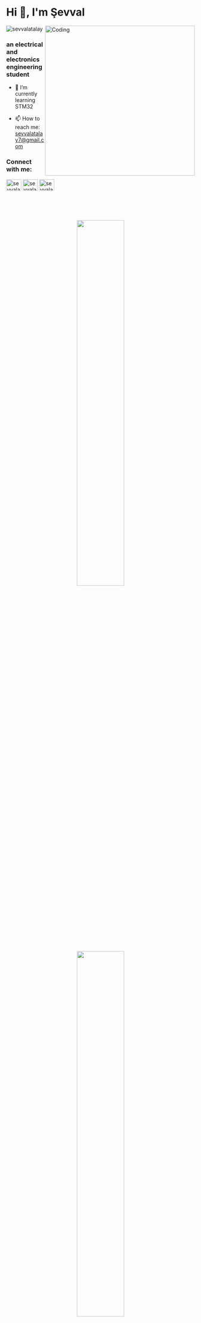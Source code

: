 <h1>Hi 👋, I'm Şevval</h1>


<p align="left"><img src="https://komarev.com/ghpvc/?username=sevvalatalay&label=Profile%20views&color=blue&style=flat-square"
    alt="sevvalatalay"/> 
    <img align="right" alt="Coding" width="400" src="https://camo.githubusercontent.com/0f2df9c6430300192232520a10bc3f09066cee3c6f1205da8490ac2b1d69d9e5/68747470733a2f2f6d69722d73332d63646e2d63662e626568616e63652e6e65742f70726f6a6563745f6d6f64756c65732f646973702f3630313031343131363737303437352e363036386265666634363430612e676966">

<h3> an electrical and electronics engineering student </h2>

    
- 🌱 I’m currently learning STM32

- 📫 How to reach me: sevvalatalay7@gmail.com


<h3 align="left">Connect with me:</h3>
<p align="left">
   
<a href="https://twitter.com/sevvalatalay7" target="blank"><img align="center" src="https://raw.githubusercontent.com/rahuldkjain/github-profile-readme-generator/master/src/images/icons/Social/twitter.svg" alt="sevvalatalay7" height="30" width="40" /></a>
<a href="https://www.linkedin.com/in/sevvalatalay/" target="blank"><img align="center" src="https://raw.githubusercontent.com/rahuldkjain/github-profile-readme-generator/master/src/images/icons/Social/linked-in-alt.svg" alt="sevvalatalay" height="30" width="40" /></a>
<a href="https://instagram.com/sevvalatalay7" target="blank"><img align="center" src="https://raw.githubusercontent.com/rahuldkjain/github-profile-readme-generator/master/src/images/icons/Social/instagram.svg" alt="sevvalatalay7" height="30" width="40" /></a>

</p>

<br>
<br>

  <div align="center">
<span>&nbsp;</span>


  <span><img height="50%" width="auto" src ="https://github-readme-stats-sigma-five.vercel.app/api?username=sevvalatalay&show_icons=true&count_private=true&theme=darcula&hide_border=true&hide=issues,contribs&bg_color=00000000"> </span>
 <span> <img height="50%" width="auto" src ="https://github-readme-stats-sigma-five.vercel.app/api/top-langs/?username=sevvalatalay&layout=compact&hide_border=true&theme=darcula&bg_color=00000000&langs_count=6"> </span>
  <div align="center">
  <img src ="https://github-readme-streak-stats.herokuapp.com?user=sevvalatalay&theme=darcula&hide_border=true&background=FFFFFF00">
</div>
